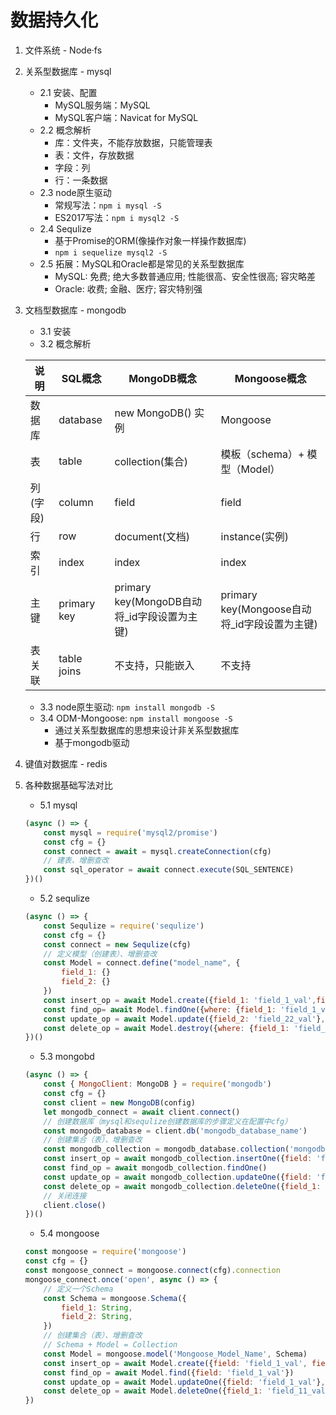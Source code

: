 # 数据持久化
1. 文件系统 - Node·fs
2. 关系型数据库 - mysql
    - 2.1 安装、配置
        - MySQL服务端：MySQL
        - MySQL客户端：Navicat for MySQL
    - 2.2 概念解析
        - 库：文件夹，不能存放数据，只能管理表
        - 表：文件，存放数据
        - 字段：列
        - 行：一条数据
    - 2.3 node原生驱动
        - 常规写法：`npm i mysql -S`
        - ES2017写法：`npm i mysql2 -S`
    - 2.4 Sequlize
        - 基于Promise的ORM(像操作对象一样操作数据库)
        - `npm i sequelize mysql2 -S`
    - 2.5 拓展：MySQL和Oracle都是常见的关系型数据库
        - MySQL: 免费; 绝大多数普通应用; 性能很高、安全性很高; 容灾略差
        - Oracle: 收费; 金融、医疗; 容灾特别强
3. 文档型数据库 - mongodb
    - 3.1 安装
    - 3.2 概念解析

    |说明|SQL概念|MongoDB概念|Mongoose概念
    |-|-|-|-|
    |数据库|database|new MongoDB() 实例|Mongoose
    |表|table|collection(集合)|模板（schema）+ 模型（Model）
    |列(字段)|column|field|field
    |行|row|document(文档)|instance(实例)
    |索引|index|index|index
    |主键|primary key|primary key(MongoDB自动将_id字段设置为主键)|primary key(Mongoose自动将_id字段设置为主键)
    |表关联|table joins|不支持，只能嵌入|不支持

    - 3.3 node原生驱动: `npm install mongodb -S`
    - 3.4 ODM-Mongoose: `npm install mongoose -S`
        - 通过关系型数据库的思想来设计非关系型数据库
        - 基于mongodb驱动
4. 键值对数据库 - redis
5. 各种数据基础写法对比
    - 5.1 mysql
    ```javascript
    (async () => {
        const mysql = require('mysql2/promise')
        const cfg = {}
        const connect = await = mysql.createConnection(cfg)
        // 建表、增删查改
        const sql_operator = await connect.execute(SQL_SENTENCE)
    })()
    ``` 
    - 5.2 sequlize
    ```javascript
    (async () => {
        const Sequlize = require('sequlize')
        const cfg = {}
        const connect = new Sequlize(cfg)
        // 定义模型（创建表）、增删查改
        const Model = connect.define("model_name", {
            field_1: {}
            field_2: {}
        })
        const insert_op = await Model.create({field_1: 'field_1_val',field_2: 'field_2_val'})
        const find_op= await Model.findOne({where: {field_1: 'field_1_val'}})
        const update_op = await Model.update({field_2: 'field_22_val'}, {{where: {field_1: 'field_1_val'}})
        const delete_op = await Model.destroy({where: {field_1: 'field_1_val'}}) 
    })()
    ``` 
    - 5.3 mongobd
    ```javascript
    (async () => {
        const { MongoClient: MongoDB } = require('mongodb')
        const cfg = {}
        const client = new MongoDB(config)
        let mongodb_connect = await client.connect()
        // 创建数据库（mysql和sequlize创建数据库的步骤定义在配置中cfg）
        const mongodb_database = client.db('mongodb_database_name')
        // 创建集合（表）、增删查改
        const mongodb_collection = mongodb_database.collection('mongodb_collection_name')
        const insert_op = await mongodb_collection.insertOne({field: 'field_1_val', field_2: 'field_2_val'})
        const find_op = await mongodb_collection.findOne()
        const update_op = await mongodb_collection.updateOne({field: 'field_1_val'}, {$set: {field: 'field_11_val', field_2: 'field_22_val'}})
        const delete_op = await mongodb_collection.deleteOne({field_1: 'field_11_val'})
        // 关闭连接
        client.close()
    })()
    ```
    - 5.4 mongoose
    ```javascript
    const mongoose = require('mongoose')
    const cfg = {}
    const mongoose_connect = mongoose.connect(cfg).connection
    mongoose_connect.once('open', async () => {
        // 定义一个Schema
        const Schema = mongoose.Schema({
            field_1: String,
            field_2: String,
        })
        // 创建集合（表）、增删查改
        // Schema + Model = Collection
        const Model = mongoose.model('Mongoose_Model_Name', Schema)
        const insert_op = await Model.create({field: 'field_1_val', field_2: 'field_2_val'})
        const find_op = await Model.find({field: 'field_1_val'})
        const update_op = await Model.updateOne({field: 'field_1_val'}, {$set: {field: 'field_11_val', field_2: 'field_22_val'}})
        const delete_op = await Model.deleteOne({field_1: 'field_11_val'})
    })
    ```